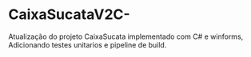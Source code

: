 # CaixaSucataV2C-
Atualização do projeto CaixaSucata implementado com C# e winforms, Adicionando testes unitarios e pipeline de build. 

